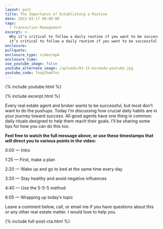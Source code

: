 ```yaml
---
layout: post
title: The Importance of Establishing a Routine
date: 2022-03-17 00:00:00
tags:
  - Transaction Management
excerpt: >-
  Why it’s critical to follow a daily routine if you want to be successful.Why
  it’s critical to follow a daily routine if you want to be successful.
enclosure:
pullquote:
enclosure_type: video/mp4
enclosure_time:
use_youtube_image: false
youtube_alternate_image: /uploads/03-15-miranda-youtube.jpg
youtube_code: Teap2hmd7es
---
```

{% include youtube.html %}

{% include excerpt.html %}

Every real estate agent and broker wants to be successful, but most don’t want to do the pushups. Today I’m discussing how crucial daily habits are in your journey toward success. All good agents have one thing in common: daily rituals designed to help them reach their goals. I’ll be sharing some tips for how you can do this too.&nbsp;

**Feel free to watch the full message above, or use these timestamps that will direct you to various points in the video:**

0:00 — Intro

1:25 — First, make a plan

2:20 — Wake up and go to bed at the same time every day

3:20 — Stay healthy and avoid negative influences

4:40 — Use the 5-5-5 method

6:05 — Wrapping up today’s topic

Leave a comment below, call, or email me if you have questions about this or any other real estate matter. I would love to help you.

{% include full-post-cta.html %}

